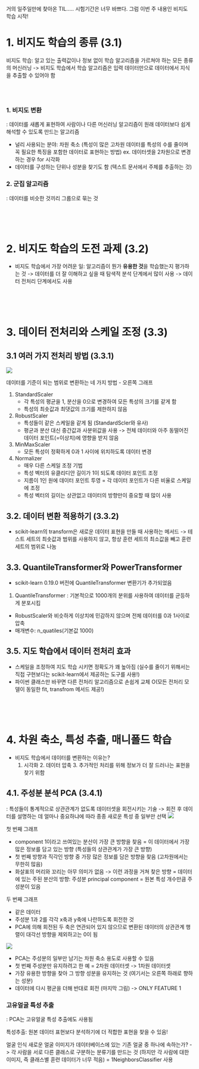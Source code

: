 거의 일주일만에 찾아온 TIL.....
시험기간은 너무 바쁘다.
그럼 이번 주 내용인 비지도 학습 시작!

# 1. 비지도 학습의 종류 (3.1)
비지도 학습: 알고 있는 출력값이나 정보 없이 학습 알고리즘을 가르쳐야 하는 모든 종류의 머신러닝
-> 비지도 학습에서 학습 알고리즘은 입력 데이터만으로 데이터에서 지식을 추출할 수 있어야 함

<br>
<br>

### 1. 비지도 변환

: 데이터를 새롭게 표현하여 사람이나 다른 머신러닝 알고리즘이 원래 데이터보다 쉽게 해석할 수 있도록 만드는 알고리즘

- 널리 사용되는 분야: 차원 축소 (특성이 많은 고차원 데이터를 특성의 수를 줄이며 꼭 필요한 특징을 포함한 데이터로 표현하는 방법) 
ex. 데이터셋을 2차원으로 변경하는 경우 for 시각화
-  데이터를 구성하는 단위나 성분을 찾기도 함 (텍스트 문서에서 주체를 추출하는 것)

### 2. 군집 알고리즘
: 데이터를 비슷한 것끼리 그룹으로 묶는 것

<br>
<br>
<br>

# 2. 비지도 학습의 도전 과제 (3.2)

- 비지도 학습에서 가장 어려운 일: 알고리즘이 뭔가 **유용한 것**을 학습했는지 평가하는 것
-> 데이터를 더 잘 이해하고 싶을 때 탐색적 분석 단계에서 많이 사용
-> 데이터 전처리 단계에서도 사용

<br>
<br>
<br>

# 3. 데이터 전처리와 스케일 조정 (3.3)
## 3.1 여러 가지 전처리 방법 (3.3.1)
![](https://images.velog.io/images/drizzle0171/post/b2f7247d-876e-436a-84d6-aca40863ce64/image.png)

데이터를 기준이 되는 범위로 변환하는 네 가지 방법 - 오른쪽 그래프

1. StandardScaler
	- 각 특성의 평균을 1, 분산을 0으로 변경하여 모든 특성의 크기를 같게 함
	- 특성의 최솟값과 최댓값의 크기를 제한하지 않음
2. RobustScaler
	- 특성들이 같은 스케일을 같게 됨 (StandardScler와 유사)
    - 평균과 분산 대신 중간값과 사분위값을 사용
   		-> 전체 데이터와 아주 동떨어진 데이터 포인트(=이상치)에 영향을 받지 않음
3. MinMaxScaler
	- 모든 특성이 정확하게 0과 1 사이에 위치하도록 데이터 변경
4. Normalizer
	- 매우 다른 스케일 조정 기법
    - 특성 벡터의 유클리디안 길이가 1이 되도록 데이터 포인트 조정
    - 지름이 1인 원에 데이터 포인트 투영 = 각 데이터 포인트가 다른 비율로 스케일에 조정
    - 특성 벡터의 길이는 상관없고 데이터의 방향만이 중요할 때 많이 사용

## 3.2. 데이터 변환 적용하기 (3.3.2)
- scikit-learn의 transform은 새로운 데이터 표현을 만들 때 사용하는 메서드
 	-> 테스트 세트의 최솟값과 범위를 사용하지 않고, 항상 훈련 세트의 최소값을 빼고 훈련 세트의 범위로 나눔
    
## 3.3. QuantileTransformer와 PowerTransformer
- scikit-learn 0.19.0 버전에 QuantileTransformer 변환기가 추가되었음


1. QuantileTransformer
: 기본적으로 1000개의 분위를 사용하여 데이터를 균등하게 분포시킴
- RobustScaler와 비슷하게 이상치에 민감하지 않으며 전체 데이터를 0과 1사이로 압축
- 매개변수: n_quatiles(기본값 1000)

## 3.5. 지도 학습에서 데이터 전처리 효과
- 스케일을 조정하여 지도 학습 시키면 정확도가 꽤 높아짐
	(실수를 줄이기 위해서는 직접 구현보다는 scikit-learn에서 제공하는 도구를 사용!)
- 파이썬 클래스만 바꾸면 다른 전처리 알고리즘으로 손쉽게 교체 O(모든 전처리 모델이 동일한 fit, transfrom 메서드 제공!)

<br>
<br>
<br>

# 4. 차원 축소, 특성 추출, 매니폴드 학습
- 비지도 학습에서 데이터를 변환하는 이유는?
	1. 시각화
    	2. 데이터 압축
        3. 추가적인 처리를 위해 정보가 더 잘 드러나는 표현을 찾기 위함
        
     
## 4.1. 주성분 분석 PCA (3.4.1)
: 특성들이 통계적으로 상관관계가 없도록 데이터셋을 회전시키는 기술 -> 회전 후 데이터를 설명하는 데 얼마나 중요하냐에 따라 종종 새로운 특성 중 일부만 선택
![](https://images.velog.io/images/drizzle0171/post/f36f9086-b6ae-4ad3-afd3-f6460f984399/image.png)

첫 번째 그래프
- component 1이라고 쓰여있는 분산이 가장 큰 방향을 찾음 = 이 데이터에서 가장 많은 정보를 담고 있는 방향 (특성들의 상관관계가 가장 큰 방향)
- 첫 번째 방향과 직각인 방향 중 가장 많은 정보를 담은 방향을 찾음 (고차원에서는 무한히 많음)
- 화살표의 머리와 꼬리는 아무 의미가 없음
-> 이런 과정을 거쳐 찾은 방향 = 데이터에 있는 주된 분산의 방향: 주성분 principal component = 원본 특성 개수만큼 주성분이 있음

 두 번째 그래프
- 같은 데이터
- 주성분 1과 2를 각각 x축과 y축에 나란하도록 회전한 것
- PCA에 의해 회전된 두 축은 연관되어 있지 않으므로 변환된 데이터의 상관관계 행렬이 대각선 방향을 제외하고는 0이 됨

![](https://images.velog.io/images/drizzle0171/post/7ceca73b-83f0-4021-9e10-08f994f7864a/image.png)


- PCA는 주성분의 일부만 남기는 차원 축소 용도로 사용할 수 있음
- 첫 번째 주성분만 유지하려고 한 예 = 2차원 데이터셋 -> 1차원 데이터셋
- 가장 유용한 방향을 찾아 그 방향 성분을 유지하는 것 (여기서는 오른쪽 하래로 향하는 성분)
- 데이터에 다시 평균을 더해 반대로 회전 (마지막 그림) -> ONLY FEATURE 1

### 고유얼굴 특성 추출
: PCA는 고유얼굴 특성 추출에도 사용됨
 
특성추출: 원본 데이터 표현보다 분석하기에 더 적합한 표현을 찾을 수 있음!

얼굴 인식
새로운 얼굴 이미지가 데이터베이스에 있는 기존 얼굴 중 하나에 속하는가?
-> 각 사람을 서로 다른 클래스로 구분하는 분류기를 만드는 것 (하지만 각 사람에 대한 이미지, 즉 클래스별 훈련 데이터가 너무 적음) = 1NeighborsClassifier 사용